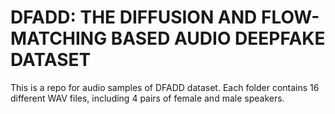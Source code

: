 # DFADD: THE DIFFUSION AND FLOW-MATCHING BASED AUDIO DEEPFAKE DATASET

This is a repo for audio samples of DFADD dataset.
Each folder contains 16 different WAV files, including 4 pairs of female and male speakers.
